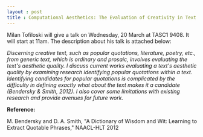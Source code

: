 ```yaml
---
layout : post
title : Computational Aesthetics: The Evaluation of Creativity in Text
---
```


Milan Tofiloski will give a talk on Wednesday, 20 March at TASC1 9408. It will start at 11am.  The description about his talk is attached below: 

_Discerning creative text, such as popular quotations, literature, poetry, etc., from generic text, which is ordinary and prosaic, involves evaluating the text's aesthetic quality. I discuss current works evaluating a text's aesthetic quality by examining research identifying popular quotations within a text. Identifying candidates for popular quotations is complicated by the difficulty in defining exactly what about the text makes it a candidate (Bendersky & Smith, 2012). I also cover some limitations with existing research and provide avenues for future work._

__Reference:__


M. Bendersky and D. A. Smith, "A Dictionary of Wisdom and Wit: Learning to Extract Quotable Phrases," NAACL-HLT 2012
